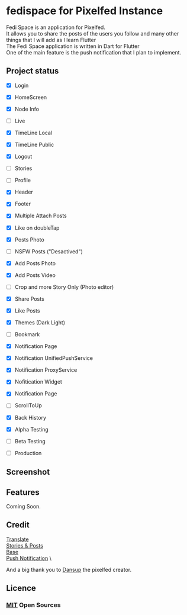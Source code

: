# fedispace for Pixelfed Instance

Fedi Space is an application for Pixelfed.\
It allows you to share the posts of the users you follow and many other things that I will add as I learn Flutter\
The Fedi Space application is written in Dart for Flutter\
One of the main feature is the push notification that I plan to implement.

## Project status


- [x] Login     
- [x] HomeScreen
- [X] Node Info 
- [ ] Live                         
- [x] TimeLine Local
- [x] TimeLine Public
- [x] Logout     
- [ ] Stories    
- [ ] Profile        
- [x] Header    
- [x] Footer     
- [x] Multiple Attach Posts  
- [x] Like on doubleTap      
- [x] Posts Photo
- [ ] NSFW Posts ("Desactived")
- [X] Add Posts Photo
- [X] Add Posts Video
- [ ] Crop and more Story Only (Photo editor)
- [x] Share Posts
- [x] Like Posts
- [x] Themes (Dark Light)
- [ ] Bookmark
- [X] Notification Page
- [x] Notification UnifiedPushService
- [X] Notification ProxyService
- [X] Nofitication Widget
- [X] Notification Page
- [ ] ScrollToUp
- [x] Back History
- [x] Alpha Testing
- [ ] Beta Testing
- [ ] Production



## Screenshot


## Features

Coming Soon.


## Credit
[Translate](https://weblate.org) \
[Stories & Posts](https://drissas.com/tuto-flutter-instagram) \
[Base](https://github.com/feathr-space/feathr) \
[Push Notification](https://unifiedpush.org) \

And a big thank you to [Dansup](https://pixelfed.social/dansup) the pixelfed creator.

## Licence
### [MIT](https://wikiless.org/wiki/Licence_MIT) Open Sources  
